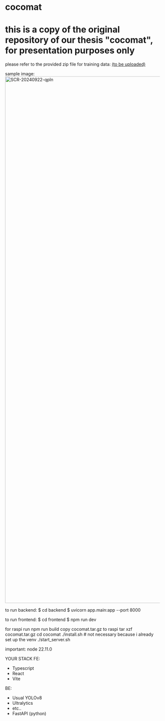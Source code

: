 # cocomat
# this is a copy of the original repository of our thesis "cocomat", for presentation purposes only
please refer to the provided zip file for training data: 
[(to be uploaded)](https://drive.google.com/drive/folders/1Q0SPRiUncrwwulATalzZGy4ng4oyO1Uk?usp=sharing)

sample image:
<img width="1710" alt="SCR-20240922-qpln" src="https://github.com/user-attachments/assets/4af4b2f3-85af-4211-bbb0-8162b41e3afa">

to run backend:
$ cd backend
$ uvicorn app.main:app --port 8000 

to run frontend:
$ cd frontend
$ npm run dev

for raspi 
run npm run build
copy cocomat.tar.gz to raspi
tar xzf cocomat.tar.gz 
cd cocomat
./install.sh # not necessary because i already set up the venv
./start_server.sh

important: node 22.11.0

YOUR STACK
FE:
- Typescript
- React
- Vite

BE:
- Usual YOLOv8
- Ultralytics
- etc..
- FastAPI (python)

